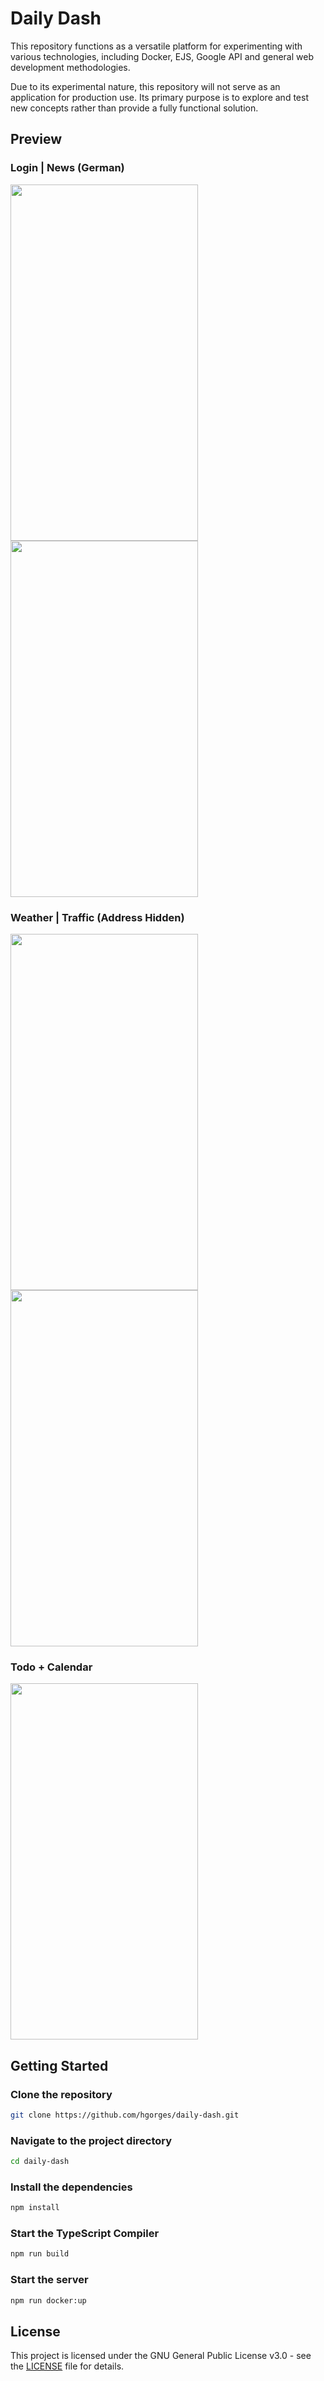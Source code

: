 # Daily Dash

This repository functions as a versatile platform for experimenting with various technologies, including Docker, EJS, Google API and general web development methodologies.

Due to its experimental nature, this repository will not serve as an application for production use. Its primary purpose is to explore and test new concepts rather than provide a fully functional solution.

## Preview

### Login | News (German)

<img src="https://github.com/user-attachments/assets/8f4ca331-9705-4aaa-8f0a-2d47e96ee700" width="300" height="570">
<img src="https://github.com/user-attachments/assets/37be743d-4d24-42e1-85a0-4d5b0c42fc15" width="300" height="570">

### Weather | Traffic (Address Hidden)

<img src="https://github.com/user-attachments/assets/a60b529d-488f-413c-83c5-d0b297dc8bb8" width="300" height="570">
<img src="https://github.com/user-attachments/assets/ad24ab2a-d0d9-4177-8d0b-cae05f7c5c86" width="300" height="570">

### Todo + Calendar

<img src="https://github.com/user-attachments/assets/e1eb6a91-8327-427b-9f9f-cb6cf38682f4" width="300" height="570">

## Getting Started

### Clone the repository

```bash
git clone https://github.com/hgorges/daily-dash.git
```

### Navigate to the project directory

```bash
cd daily-dash
```

### Install the dependencies

```bash
npm install
```

### Start the TypeScript Compiler

```bash
npm run build
```

### Start the server

```bash
npm run docker:up
```

## License

This project is licensed under the GNU General Public License v3.0 - see the [LICENSE](LICENSE) file for details.
